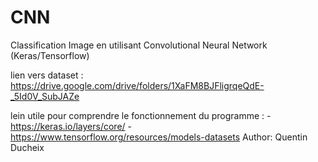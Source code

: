 # CNN
Classification Image en utilisant Convolutional Neural Network (Keras/Tensorflow)

lien vers dataset : https://drive.google.com/drive/folders/1XaFM8BJFligrqeQdE-_5Id0V_SubJAZe

lein utile pour comprendre le fonctionnement du programme : -https://keras.io/layers/core/
                                                            -https://www.tensorflow.org/resources/models-datasets
Author: Quentin Ducheix
